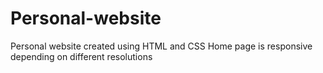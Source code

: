 # Personal-website
Personal website created using HTML and CSS
Home page is responsive depending on different resolutions

